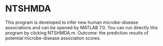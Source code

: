 # NTSHMDA
This program is developed to infer new human microbe-disease associations and can be opened by MATLAB 7.0. You can run directly this program by clicking NTSHMDA.m.
Outcome: the prediction results of potential microbe-disease association scores.

